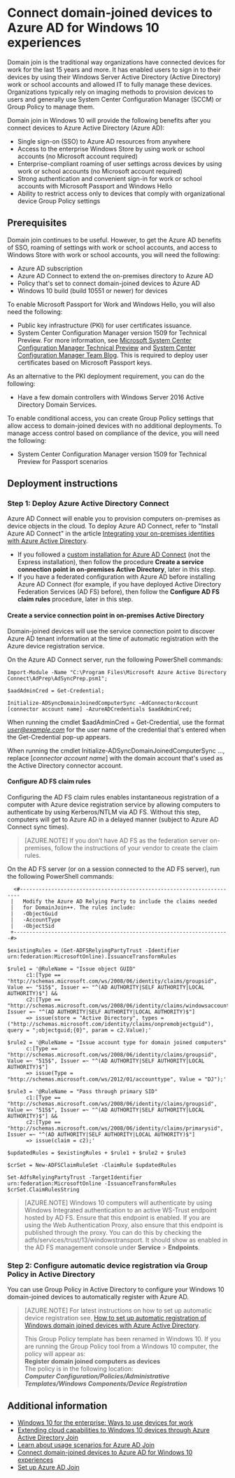 <properties
	pageTitle="Connect domain-joined devices to Azure AD for Windows 10 experiences | Microsoft Azure"
	description="Explains how administrators can configure Group Policy to enable devices to be domain-joined to the enterprise network."
	services="active-directory"
	documentationCenter=""
	authors="femila"
	manager="swadhwa"
	editor=""
	tags="azure-classic-portal"/>

<tags
	ms.service="active-directory"
	ms.workload="identity"
	ms.tgt_pltfrm="na"
	ms.devlang="na"
	ms.topic="article"
	ms.date="09/27/2016"
	ms.author="femila"/>

# Connect domain-joined devices to Azure AD for Windows 10 experiences

Domain join is the traditional way organizations have connected devices for work for the last 15 years and more. It has enabled users to sign in to their devices by using their Windows Server Active Directory (Active Directory) work or school accounts and allowed IT to fully manage these devices. Organizations typically rely on imaging methods to provision devices to users and generally use System Center Configuration Manager (SCCM) or Group Policy to manage them.

Domain join in Windows 10 will provide the following benefits after you connect devices to Azure Active Directory (Azure AD):

- Single sign-on (SSO) to Azure AD resources from anywhere
- Access to the enterprise Windows Store by using work or school accounts (no Microsoft account required)
- Enterprise-compliant roaming of user settings across devices by using work or school accounts (no Microsoft account required)
- Strong authentication and convenient sign-in for work or school accounts with Microsoft Passport and Windows Hello
- Ability to restrict access only to devices that comply with organizational device Group Policy settings

## Prerequisites

Domain join continues to be useful. However, to get the Azure AD benefits of SSO, roaming of settings with work or school accounts, and access to Windows Store with work or school accounts, you will need the following:

- Azure AD subscription
- Azure AD Connect to extend the on-premises directory to Azure AD
- Policy that's set to connect domain-joined devices to Azure AD
- Windows 10 build (build 10551 or newer) for devices

To enable Microsoft Passport for Work and Windows Hello, you will also need the following:

- Public key infrastructure (PKI) for user certificates issuance.
- System Center Configuration Manager version 1509 for Technical Preview. For more information, see [Microsoft System Center Configuration Manager Technical Preview](https://technet.microsoft.com/library/dn965439.aspx#BKMK_TP3Update) and [System Center Configuration Manager Team Blog](http://blogs.technet.com/b/configmgrteam/archive/2015/09/23/now-available-update-for-system-center-config-manager-tp3.aspx). This is required to deploy user certificates based on Microsoft Passport keys.

As an alternative to the PKI deployment requirement, you can do the following:

- Have a few domain controllers with Windows Server 2016 Active Directory Domain Services.

To enable conditional access, you can create Group Policy settings that allow access to domain-joined devices with no additional deployments. To manage access control based on compliance of the device, you will need the following:

- System Center Configuration Manager version 1509 for Technical Preview for Passport scenarios

## Deployment instructions



### Step 1: Deploy Azure Active Directory Connect

Azure AD Connect will enable you to provision computers on-premises as device objects in the cloud. To deploy Azure AD Connect, refer to "Install Azure AD Connect" in the article [Integrating your on-premises identities with Azure Active Directory](active-directory-aadconnect.md#install-azure-ad-connect).

 - If you followed a [custom installation for Azure AD Connect](./aad-connect/active-directory-aadconnect-get-started-custom.md) (not the Express installation), then follow the procedure **Create a service connection point in on-premises Active Directory**, later in this step.
 - If you have a federated configuration with Azure AD before installing Azure AD Connect (for example, if you have deployed Active Directory Federation Services (AD FS) before), then follow the **Configure AD FS claim rules** procedure, later in this step.

#### Create a service connection point in on-premises Active Directory

Domain-joined devices will use the service connection point to discover Azure AD tenant information at the time of automatic registration with the Azure device registration service.

On the Azure AD Connect server, run the following PowerShell commands:

    Import-Module -Name "C:\Program Files\Microsoft Azure Active Directory Connect\AdPrep\AdSyncPrep.psm1";

    $aadAdminCred = Get-Credential;

    Initialize-ADSyncDomainJoinedComputerSync –AdConnectorAccount [connector account name] -AzureADCredentials $aadAdminCred;


When running the cmdlet $aadAdminCred = Get-Credential, use the format *user@example.com* for the user name of the credential that's entered when the Get-Credential pop-up appears.

When running the cmdlet Initialize-ADSyncDomainJoinedComputerSync ..., replace [*connector account name*] with the domain account that's used as the Active Directory connector account.

#### Configure AD FS claim rules
Configuring the AD FS claim rules enables instantaneous registration of a computer with Azure device registration service by allowing computers to authenticate by using Kerberos/NTLM via AD FS. Without this step, computers will get to Azure AD in a delayed manner (subject to Azure AD Connect sync times).

>[AZURE.NOTE]
If you don’t have AD FS as the federation server on-premises, follow the instructions of your vendor to create the claim rules.

On the AD FS server (or on a session connected to the AD FS server), run the following PowerShell commands:

      <#----------------------------------------------------------------------
     |   Modify the Azure AD Relying Party to include the claims needed
     |   for DomainJoin++. The rules include:
     |   -ObjectGuid
     |   -AccountType
     |   -ObjectSid
     +---------------------------------------------------------------------#>

    $existingRules = (Get-ADFSRelyingPartyTrust -Identifier urn:federation:MicrosoftOnline).IssuanceTransformRules

    $rule1 = '@RuleName = "Issue object GUID"
          c1:[Type == "http://schemas.microsoft.com/ws/2008/06/identity/claims/groupsid", Value =~ "515$", Issuer =~ "^(AD AUTHORITY|SELF AUTHORITY|LOCAL AUTHORITY)$"] &&
          c2:[Type == "http://schemas.microsoft.com/ws/2008/06/identity/claims/windowsaccountname", Issuer =~ "^(AD AUTHORITY|SELF AUTHORITY|LOCAL AUTHORITY)$"]
          => issue(store = "Active Directory", types = ("http://schemas.microsoft.com/identity/claims/onpremobjectguid"), query = ";objectguid;{0}", param = c2.Value);'

    $rule2 = '@RuleName = "Issue account type for domain joined computers"
          c:[Type == "http://schemas.microsoft.com/ws/2008/06/identity/claims/groupsid", Value =~ "515$", Issuer =~ "^(AD AUTHORITY|SELF AUTHORITY|LOCAL AUTHORITY)$"]
          => issue(Type = "http://schemas.microsoft.com/ws/2012/01/accounttype", Value = "DJ");'

    $rule3 = '@RuleName = "Pass through primary SID"
          c1:[Type == "http://schemas.microsoft.com/ws/2008/06/identity/claims/groupsid", Value =~ "515$", Issuer =~ "^(AD AUTHORITY|SELF AUTHORITY|LOCAL AUTHORITY)$"] &&
          c2:[Type == "http://schemas.microsoft.com/ws/2008/06/identity/claims/primarysid", Issuer =~ "^(AD AUTHORITY|SELF AUTHORITY|LOCAL AUTHORITY)$"]
          => issue(claim = c2);'

    $updatedRules = $existingRules + $rule1 + $rule2 + $rule3

    $crSet = New-ADFSClaimRuleSet -ClaimRule $updatedRules

    Set-AdfsRelyingPartyTrust -TargetIdentifier urn:federation:MicrosoftOnline -IssuanceTransformRules $crSet.ClaimRulesString

>[AZURE.NOTE]
Windows 10 computers will authenticate by using Windows Integrated authentication to an active WS-Trust endpoint hosted by AD FS. Ensure that this endpoint is enabled. If you are using the Web Authentication Proxy, also ensure that this endpoint is published through the proxy. You can do this by checking the adfs/services/trust/13/windowstransport. It should show as enabled in the AD FS management console under **Service** > **Endpoints**.


### Step 2: Configure automatic device registration via Group Policy in Active Directory

You can use Group Policy in Active Directory to configure your Windows 10 domain-joined devices to automatically register with Azure AD.

> [AZURE.NOTE]
> For latest instructions on how to set up automatic device registration see, [How to set up automatic registration of Windows domain joined devices with Azure Active Directory](active-directory-conditional-access-automatic-device-registration-setup.md).
>
> This Group Policy template has been renamed in Windows 10. If you are running the Group Policy tool from a Windows 10 computer, the policy will appear as: <br>
> **Register domain joined computers as devices**<br>
> The policy is in the following location:<br>
> ***Computer Configuration/Policies/Administrative Templates/Windows Components/Device Registration***


## Additional information
* [Windows 10 for the enterprise: Ways to use devices for work](active-directory-azureadjoin-windows10-devices-overview.md)
* [Extending cloud capabilities to Windows 10 devices through Azure Active Directory Join](active-directory-azureadjoin-user-upgrade.md)
* [Learn about usage scenarios for Azure AD Join](active-directory-azureadjoin-deployment-aadjoindirect.md)
* [Connect domain-joined devices to Azure AD for Windows 10 experiences](active-directory-azureadjoin-devices-group-policy.md)
* [Set up Azure AD Join](active-directory-azureadjoin-setup.md)

